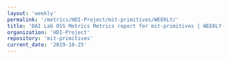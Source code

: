 ```yaml
---
layout: 'weekly'
permalink: '/metrics/HDI-Project/mit-primitives/WEEKLY/'
title: 'DAI Lab OSS Metrics Metrics report for mit-primitives | WEEKLY-REPORT-2019-10-25'
organization: 'HDI-Project'
repository: 'mit-primitives'
current_date: '2019-10-25'
---
```

